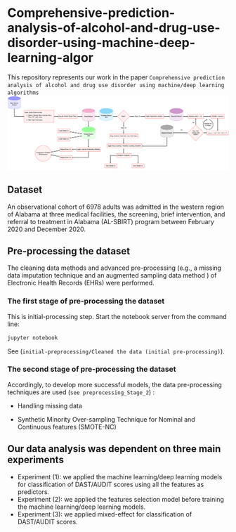 # Comprehensive-prediction-analysis-of-alcohol-and-drug-use-disorder-using-machine-deep-learning-algor
This repository represents our work in the paper `Comprehensive prediction analysis of alcohol and drug use disorder using machine/deep learning algorithms` ![flowchart](images/figure1-1.png)

## Dataset
An observational cohort of 6978 adults was admitted in the western region of Alabama at three medical facilities, the screening, brief intervention, and referral to treatment in Alabama (AL-SBIRT) program between February 2020  and December 2020.

## Pre-processing the dataset
The cleaning data methods and advanced pre-processing (e.g., a missing data imputation technique and an augmented sampling data method ) of Electronic Health Records (EHRs) were performed. 
### The first stage of pre-processing the dataset
This is initial-processing step.  Start the notebook server from the command line:

```bash
jupyter notebook
```

See (`initial-preprocessing/Cleaned the data (initial pre-processing)`). 

### The second stage of pre-processing the dataset
 Accordingly, to develop more successful models, the data pre-processing techniques are used (``see preprocessing_Stage_2``) :
 
  - Handling missing data

  - Synthetic Minority Over-sampling Technique for Nominal and Continuous features (SMOTE-NC)

## Our data analysis was dependent on three main experiments 
 - Experiment (1): we applied the machine learning/deep learning models for classification of DAST/AUDIT scores using all the features as predictors.
 - Experiment (2): we  applied the features selection model before training the machine learning/deep learning models.
 - Experiment (3): we applied  mixed-effect for classification of DAST/AUDIT scores.
